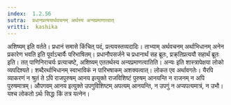 ```yaml
---
index:  1.2.56
sutra:  प्रधानप्रत्ययार्थवचनम् अर्थस्य अन्यप्रमाणात्वात्
vritti:  kashika 
---
```


अशिष्यम् इति वर्तते। प्रधानं समासे किंचित् पदं, प्रत्ययस्तव्यदादिः। ताभ्याम् अर्थवचनम् अर्थाभिधानम् अनेन प्रकारेण भवति इति पूर्वाऽचार्यैः परिभाषितम्। प्रधानौपसर्जने च प्रधानार्थं सह ब्रूतः, प्रक्र्तिप्रत्ययौ सहार्थं ब्रूतः इति। तत् पाणिनिराचर्यः प्रत्याचष्टे, अशिष्यम् एततर्थस्य अन्यप्रमाणत्वातिति। अन्यः इति शास्त्रापेक्षया लोको व्यपदिश्यते। शब्दैरर्थाभिधानम् स्वाभाविकं न पारिभषाकम् अशक्यत्वात्। लोकत एव अर्थावगतेः। यैरपि व्याकरणं न श्रुतं ते ऽपि राजपुरुषम् आनय इत्युक्ते राजविशिष्टं पुरुषम् आनयन्ति न राजनम् न अपि पुरुषमात्रम्। औपगवम् आनय इत्युक्ते उपगुविशिष्टम् अपत्यम् आनयन्ति, न उपगुं न अप्यपत्यमात्रं, न उभौ। यश्च लोकतो ऽर्थः सिद्धः किं तत्र यत्नेन।

